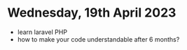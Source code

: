 # Wednesday, 19th April 2023

- learn laravel PHP
- how to make your code understandable after 6 months?
